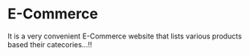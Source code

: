 # E-Commerce
It is a very convenient E-Commerce website that lists various products based their catecories...!!
